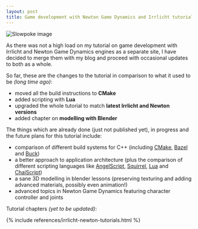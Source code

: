 ```yaml
---
layout: post
title: Game development with Newton Game Dynamics and Irrlicht tutorial
---
```


<img data-src="{{ '/images/slow-compressed.gif' | prepend: site.baseurl }}" class="img-responsive pull-right" style="max-height: 150px" alt="Slowpoke image" />

As there was not a high load on my tutorial on game development with Irrlicht and Newton Game Dynamics engines
as a separate site, I have decided to merge them with my blog and proceed with occasional updates to both as a
whole.

So far, these are the changes to the tutorial in comparison to what it used to be _(long time ago)_:

* moved all the build instructions to **CMake**
* added scripting with **Lua**
* upgraded the whole tutorial to match **latest Irrlicht and Newton versions**
* added chapter on **modelling with Blender**

The things which are already done (just not published yet), in progress and the future plans for this tutorial include:

* comparison of different build systems for C++ (including [CMake](https://cmake.org/), [Bazel](https://bazel.build/) and [Buck](https://buckbuild.com/))
* a better approach to application architecture (plus the comparison of different scripting languages like [AngelScript](https://www.angelcode.com/angelscript/), [Squirrel](http://www.squirrel-lang.org/), [Lua](https://www.lua.org/) and [ChaiScript](http://chaiscript.com/))
* a sane 3D modelling in blender lessons (preserving texturing and adding advanced materials, possibly even animation!)
* advanced topics in Newton Game Dynamics featuring character controller and joints

Tutorial chapters <em>(yet to be updated)</em>:

{% include references/irrlicht-newton-tutorials.html %}
